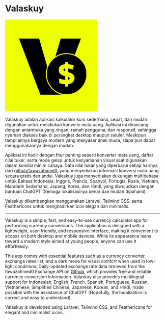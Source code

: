 # Valaskuy
![valaskuy icon](Favicon.png)

Valaskuy adalah aplikasi kalkulator kurs sederhana, cepat, dan mudah digunakan untuk melakukan konversi mata uang. Aplikasi ini dirancang dengan antarmuka yang ringan, ramah pengguna, dan responsif, sehingga nyaman diakses baik di perangkat desktop maupun seluler. Meskipun tampilannya bergaya modern yang menyasar anak muda, siapa pun dapat menggunakannya dengan mudah.

Aplikasi ini hadir dengan fitur penting seperti konverter mata uang, daftar nilai tukar, serta mode gelap untuk kenyamanan visual saat digunakan dalam kondisi minim cahaya. Data nilai tukar yang diperbarui setiap harinya dari [github/fawazahmed0](https://github.com/fawazahmed0/exchange-api), yang menyediakan informasi konversi mata uang secara gratis dan andal. Valaskuy juga menyediakan dukungan multibahasa untuk Bahasa Indonesia, Inggris, Prancis, Spanyol, Portugis, Rusia, Vietnam, Mandarin Sederhana, Jepang, Korea, dan Hindi, yang diwujudkan dengan bantuan ChatGPT (Semoga lokalisasinya benar dan mudah dipahami).

Valaskuy dikembangkan menggunakan Laravel, Tailwind CSS, serta FeatherIcons untuk menghadirkan icon elegan dan minimalis.

---

Valaskuy is a simple, fast, and easy-to-use currency calculator app for performing currency conversions. The application is designed with a lightweight, user-friendly, and responsive interface, making it convenient to access on both desktop and mobile devices. While its appearance leans toward a modern style aimed at young people, anyone can use it effortlessly.

This app comes with essential features such as a currency converter, exchange rates list, and a dark mode for visual comfort when used in low-light conditions. Daily-updated exchange rate data retrieved from the fawazahmed0 Exchange API on [Github](https://github.com/fawazahmed0/exchange-api), which provides free and reliable currency conversion information. Valaskuy also provides multilingual support for Indonesian, English, French, Spanish, Portuguese, Russian, Vietnamese, Simplified Chinese, Japanese, Korean, and Hindi, made possible with the assistance of ChatGPT (Hopefully, the localization is correct and easy to understand).

Valaskuy is developed using Laravel, Tailwind CSS, and FeatherIcons for elegant and minimalist icons.
